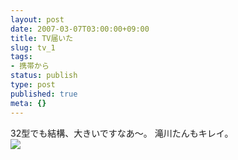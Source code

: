 ```yaml
---
layout: post
date: 2007-03-07T03:00:00+09:00
title: TV届いた
slug: tv_1
tags:
- 携帯から
status: publish
type: post
published: true
meta: {}
---
```

<div class="caption">32型でも結構、大きいですなあ〜。
滝川たんもキレイ。</div>
<div class="photo"><img src="http://wo.skr.jp/images/uploads/blog-photo-1173279399.41-0.jpg" /></div>
